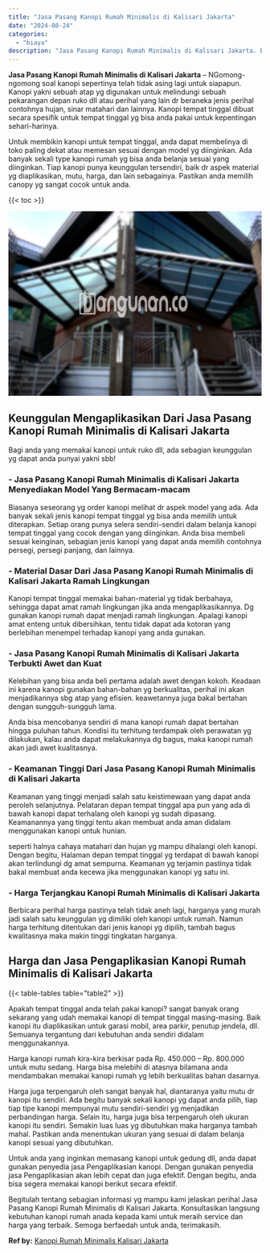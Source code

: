 ```yaml
---
title: "Jasa Pasang Kanopi Rumah Minimalis di Kalisari Jakarta"
date: "2024-08-24"
categories: 
  - "biaya"
description: "Jasa Pasang Kanopi Rumah Minimalis di Kalisari Jakarta. Begitulah tentang sebagian informasi yg mampu kami jelaskan perihal Jasa Pasang Kanopi Rumah Minimali..."
---
```


**Jasa Pasang Kanopi Rumah Minimalis di Kalisari Jakarta** – NGomong-ngomong soal kanopi sepertinya telah tidak asing lagi untuk siapapun. Kanopi yakni sebuah atap yg digunakan untuk melindungi sebuah pekarangan depan ruko dll atau perihal yang lain dr beraneka jenis perihal contohnya hujan, sinar matahari dan lainnya. Kanopi tempat tinggal dibuat secara spesifik untuk tempat tinggal yg bisa anda pakai untuk kepentingan sehari-harinya.

Untuk membikin kanopi untuk tempat tinggal, anda dapat membelinya di toko paling dekat atau memesan sesuai dengan model yg diinginkan. Ada banyak sekali type kanopi rumah yg bisa anda belanja sesuai yang diinginkan. Tiap kanopi punya keunggulan tersendiri, baik dr aspek material yg diaplikasikan, mutu, harga, dan lain sebagainya. Pastikan anda memilih canopy yg sangat cocok untuk anda.

{{< toc >}}

![Jasa Pasang Kanopi Rumah Minimalis di Kalisari Jakarta](/images/harga-kanopi-minimalis-14.png)

## Keunggulan Mengaplikasikan Dari Jasa Pasang Kanopi Rumah Minimalis di Kalisari Jakarta

Bagi anda yang memakai kanopi untuk ruko dll, ada sebagian keunggulan yg dapat anda punyai yakni sbb!

### \- Jasa Pasang Kanopi Rumah Minimalis di Kalisari Jakarta Menyediakan Model Yang Bermacam-macam

Biasanya seseorang yg order kanopi melihat dr aspek model yang ada. Ada banyak sekali jenis kanopi tempat tinggal yg bisa anda memilih untuk diterapkan. Setiap orang punya selera sendiri-sendiri dalam belanja kanopi tempat tinggal yang cocok dengan yang diinginkan. Anda bisa membeli sesuai keinginan, sebagian jenis kanopi yang dapat anda memilih contohnya persegi, persegi panjang, dan lainnya.

### \- Material Dasar Dari Jasa Pasang Kanopi Rumah Minimalis di Kalisari Jakarta Ramah Lingkungan

Kanopi tempat tinggal memakai bahan-material yg tidak berbahaya, sehingga dapat amat ramah lingkungan jika anda mengaplikasikannya. Dg gunakan kanopi rumah dapat menjadi ramah lingkungan. Apalagi kanopi amat enteng untuk dibersihkan, tentu tidak dapat ada kotoran yang berlebihan menempel terhadap kanopi yang anda gunakan.

### \- Jasa Pasang Kanopi Rumah Minimalis di Kalisari Jakarta Terbukti Awet dan Kuat

Kelebihan yang bisa anda beli pertama adalah awet dengan kokoh. Keadaan ini karena kanopi gunakan bahan-bahan yg berkualitas, perihal ini akan menjadikannya sbg atap yang efisien. keawetannya juga bakal bertahan dengan sungguh-sungguh lama.

Anda bisa mencobanya sendiri di mana kanopi rumah dapat bertahan hingga puluhan tahun. Kondisi itu terhitung terdampak oleh perawatan yg dilakukan, kalau anda dapat melakukannya dg bagus, maka kanopi rumah akan jadi awet kualitasnya.

### \- Keamanan Tinggi Dari Jasa Pasang Kanopi Rumah Minimalis di Kalisari Jakarta

Keamanan yang tinggi menjadi salah satu keistimewaan yang dapat anda peroleh selanjutnya. Pelataran depan tempat tinggal apa pun yang ada di bawah kanopi dapat terhalang oleh kanopi yg sudah dipasang. Keamanannya yang tinggi tentu akan membuat anda aman didalam menggunakan kanopi untuk hunian.

seperti halnya cahaya matahari dan hujan yg mampu dihalangi oleh kanopi. Dengan begitu, Halaman depan tempat tinggal yg terdapat di bawah kanopi akan terlindungi dg amat sempurna. Keamanan yg terjamin pastinya tidak bakal membuat anda kecewa jika menggunakan kanopi yg satu ini.

### \- Harga Terjangkau Kanopi Rumah Minimalis di Kalisari Jakarta

Berbicara perihal harga pastinya telah tidak aneh lagi, harganya yang murah jadi salah satu keunggulan yg dimiliki oleh kanopi untuk rumah. Namun harga terhitung ditentukan dari jenis kanopi yg dipilih, tambah bagus kwalitasnya maka makin tinggi tingkatan harganya.

## Harga dan Jasa Pengaplikasian Kanopi Rumah Minimalis di Kalisari Jakarta

{{< table-tables table="table2" >}}

Apakah tempat tinggal anda telah pakai kanopi? sangat banyak orang sekarang yang udah memakai kanopi di tempat tinggal masing-masing. Baik kanopi itu diaplikasikan untuk garasi mobil, area parkir, penutup jendela, dll. Semuanya tergantung dari kebutuhan anda sendiri didalam menggunakannya.

Harga kanopi rumah kira-kira berkisar pada Rp. 450.000 – Rp. 800.000 untuk mutu sedang. Harga bisa melebihi di atasnya bilamana anda mendambakan memakai kanopi rumah yg lebih berkualitas bahan dasarnya.

Harga juga terpengaruh oleh sangat banyak hal, diantaranya yaitu mutu dr kanopi itu sendiri. Ada begitu banyak sekali kanopi yg dapat anda pilih, tiap tiap tipe kanopi mempunyai mutu sendiri-sendiri yg menjadikan perbandingan harga. Selain itu, harga juga bisa terpengaruh oleh ukuran kanopi itu sendiri. Semakin luas luas yg dibutuhkan maka harganya tambah mahal. Pastikan anda menentukan ukuran yang sesuai di dalam belanja kanopi sesuai yang dibutuhkan.

Untuk anda yang inginkan memasang kanopi untuk gedung dll, anda dapat gunakan penyedia jasa Pengaplikasian kanopi. Dengan gunakan penyedia jasa Pengaplikasian akan lebih cepat dan juga efektif. Dengan begitu, anda bisa segera memakai kanopi berikut secara efektif.

Begitulah tentang sebagian informasi yg mampu kami jelaskan perihal Jasa Pasang Kanopi Rumah Minimalis di Kalisari Jakarta. Konsultasikan langsung kebutuhan kanopi rumah anada kepada kami untuk meraih service dan harga yang terbaik. Semoga berfaedah untuk anda, terimakasih.

**Ref by:**  [Kanopi Rumah Minimalis Kalisari Jakarta](https://id.wikipedia.org/wiki/Kanopi)
